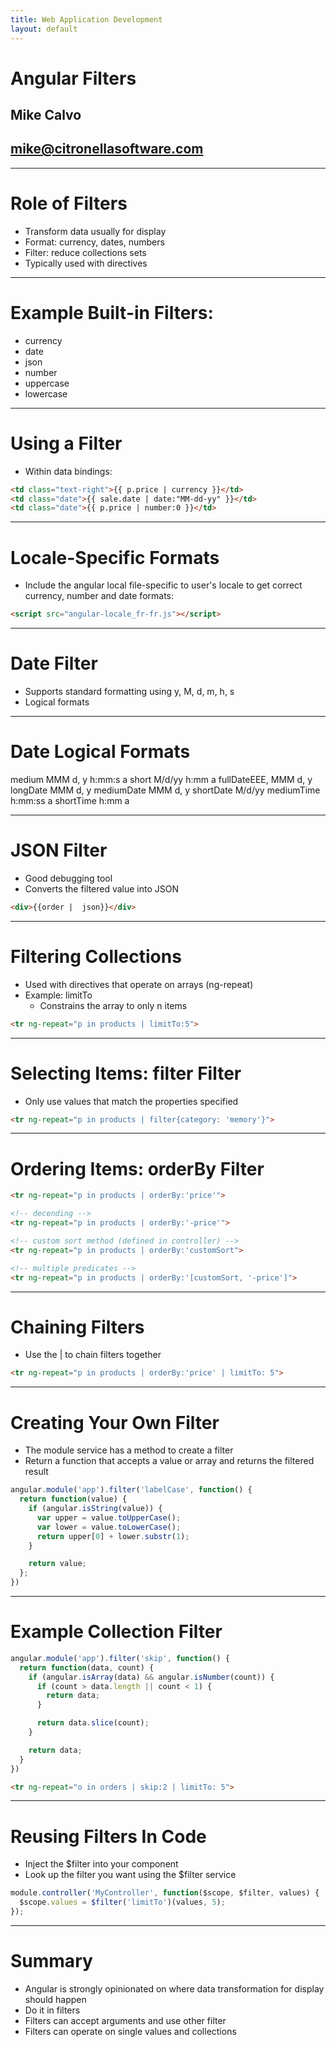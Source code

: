 ```yaml
---
title: Web Application Development
layout: default
---
```


# Angular Filters
## Mike Calvo
## mike@citronellasoftware.com

---

# Role of Filters
- Transform data usually for display
- Format: currency, dates, numbers
- Filter: reduce collections sets
- Typically used with directives

---
# Example Built-in Filters:
- currency
- date
- json
- number
- uppercase
- lowercase

---
# Using a Filter
- Within data bindings:

``` html
<td class="text-right">{{ p.price | currency }}</td>
<td class="date">{{ sale.date | date:"MM-dd-yy" }}</td>
<td class="date">{{ p.price | number:0 }}</td>
```

---
# Locale-Specific Formats
- Include the angular local file-specific to user's locale to get correct currency, number and date formats:

``` html
<script src="angular-locale_fr-fr.js"></script>
```

---
# Date Filter
- Supports standard formatting using y, M, d, m, h, s
- Logical formats

---
# Date Logical Formats
medium MMM d, y h:mm:s a
short M/d/yy h:mm a
fullDateEEE, MMM d, y
longDate MMM d, y
mediumDate MMM d, y
shortDate M/d/yy
mediumTime h:mm:ss a
shortTime h:mm a

---
# JSON Filter
- Good debugging tool
- Converts the filtered value into JSON

``` html
<div>{{order |  json}}</div>
```

---
# Filtering Collections
- Used with directives that operate on arrays (ng-repeat)
- Example: limitTo
  - Constrains the array to only n items

``` html
<tr ng-repeat="p in products | limitTo:5">
```

---
# Selecting Items: filter Filter
- Only use values that match the properties specified

``` html
<tr ng-repeat="p in products | filter{category: 'memory'}">
```

---
# Ordering Items: orderBy Filter

``` html
<tr ng-repeat="p in products | orderBy:'price'">

<!-- decending -->
<tr ng-repeat="p in products | orderBy:'-price'">

<!-- custom sort method (defined in controller) -->
<tr ng-repeat="p in products | orderBy:'customSort">

<!-- multiple predicates -->
<tr ng-repeat="p in products | orderBy:'[customSort, '-price']">
```

---
# Chaining Filters
- Use the | to chain filters together

``` html
<tr ng-repeat="p in products | orderBy:'price' | limitTo: 5">
```

---
# Creating Your Own Filter
- The module service has a method to create a filter
- Return a function that accepts a value or array and returns the filtered result

``` javascript
angular.module('app').filter('labelCase', function() {
  return function(value) {
    if (angular.isString(value)) {
      var upper = value.toUpperCase();
      var lower = value.toLowerCase();
      return upper[0] + lower.substr(1);
    }

    return value;
  };
})
```

---
# Example Collection Filter

``` javascript
angular.module('app').filter('skip', function() {
  return function(data, count) {
    if (angular.isArray(data) && angular.isNumber(count)) {
      if (count > data.length || count < 1) {
        return data;
      }

      return data.slice(count);
    }

    return data;
  }
})
```

``` html
<tr ng-repeat="o in orders | skip:2 | limitTo: 5">
```

---
# Reusing Filters In Code
- Inject the $filter into your component
- Look up the filter you want using the $filter service

``` javascript
module.controller('MyController', function($scope, $filter, values) {
  $scope.values = $filter('limitTo')(values, 5);
});
```

---
# Summary
- Angular is strongly opinionated on where data transformation for display should happen
- Do it in filters
- Filters can accept arguments and use other filter
- Filters can operate on single values and collections

